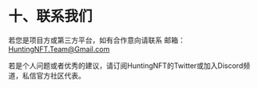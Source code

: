 # 十、联系我们



若您是项目方或第三方平台，如有合作意向请联系 邮箱：HuntingNFT.Team@Gmail.com



若是个人问题或者优秀的建议，请订阅HuntingNFT的Twitter或加入Discord频道，私信官方社区代表。
